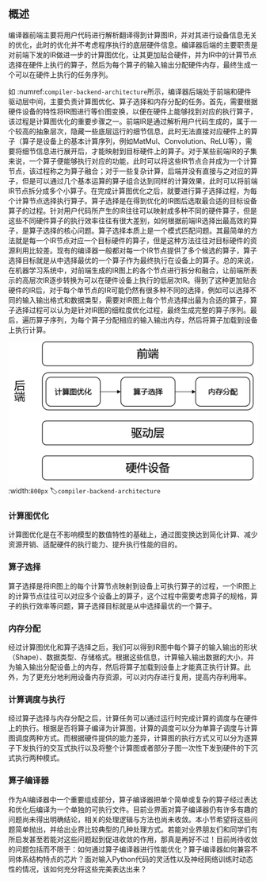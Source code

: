 ## 概述

编译器前端主要将用户代码进行解析翻译得到计算图IR，并对其进行设备信息无关的优化，此时的优化并不考虑程序执行的底层硬件信息。编译器后端的主要职责是对前端下发的IR做进一步的计算图优化，让其更加贴合硬件，并为IR中的计算节点选择在硬件上执行的算子，然后为每个算子的输入输出分配硬件内存，最终生成一个可以在硬件上执行的任务序列。

如 :numref:`compiler-backend-architecture`所示，编译器后端处于前端和硬件驱动层中间，主要负责计算图优化、算子选择和内存分配的任务。首先，需要根据硬件设备的特性将IR图进行等价图变换，以便在硬件上能够找到对应的执行算子，该过程是计算图优化的重要步骤之一。前端IR是通过解析用户代码生成的，属于一个较高的抽象层次，隐藏一些底层运行的细节信息，此时无法直接对应硬件上的算子（算子是设备上的基本计算序列，例如MatMul、Convolution、ReLU等），需要将细节信息进行展开后，才能映射到目标硬件上的算子。对于某些前端IR的子集来说，一个算子便能够执行对应的功能，此时可以将这些IR节点合并成为一个计算节点，该过程称之为算子融合；对于一些复杂计算，后端并没有直接与之对应的算子，但是可以通过几个基本运算的算子组合达到同样的计算效果，此时可以将前端IR节点拆分成多个小算子。在完成计算图优化之后，就要进行算子选择过程，为每个计算节点选择执行算子。算子选择是在得到优化的IR图后选取最合适的目标设备算子的过程。针对用户代码所产生的IR往往可以映射成多种不同的硬件算子，但是这些不同硬件算子的执行效率往往有很大差别，如何根据前端IR选择出最高效的算子，是算子选择的核心问题。算子选择本质上是一个模式匹配问题。其最简单的方法就是每一个IR节点对应一个目标硬件的算子，但是这种方法往往对目标硬件的资源利用比较差。现有的编译器一般都对每一个IR节点提供了多个候选的算子，算子选择目标就是从中选择最优的一个算子作为最终执行在设备上的算子。总的来说，在机器学习系统中，对前端生成的IR图上的各个节点进行拆分和融合，让前端所表示的高层次IR逐步转换为可以在硬件设备上执行的低层次IR。得到了这种更加贴合硬件的IR后，对于每个单节点的IR可能仍然有很多种不同的选择，例如可以选择不同的输入输出格式和数据类型，需要对IR图上每个节点选择出最为合适的算子，算子选择过程可以认为是针对IR图的细粒度优化过程，最终生成完整的算子序列。最后，遍历算子序列，为每个算子分配相应的输入输出内存，然后将算子加载到设备上执行计算。

![编译器后端总体架构简图](../img/ch05/compiler-backend-architecture.png)
:width:`800px`
:label:`compiler-backend-architecture`

### 计算图优化

计算图优化是在不影响模型的数值特性的基础上，通过图变换达到简化计算、减少资源开销、适配硬件的执行能力、提升执行性能的目的。

### 算子选择

算子选择是将IR图上的每个计算节点映射到设备上可执行算子的过程，一个IR图上的计算节点往往可以对应多个设备上的算子，这个过程中需要考虑算子的规格，算子的执行效率等问题，算子选择目标就是从中选择最优的一个算子。

### 内存分配

经过计算图优化和算子选择之后，我们可以得到IR图中每个算子的输入输出的形状（Shape）、数据类型、存储格式。根据这些信息，计算输入输出数据的大小，并为输入输出分配设备上的内存，然后将算子加载到设备上才能真正执行计算。此外，为了更充分地利用设备内存资源，可以对内存进行复用，提高内存利用率。

### 计算调度与执行

经过算子选择与内存分配之后，计算任务可以通过运行时完成计算的调度与在硬件上的执行。根据是否将算子编译为计算图，计算的调度可以分为单算子调度与计算图调度两种方式。而根据硬件提供的能力差异，计算图的执行方式又可以分为逐算子下发执行的交互式执行以及将整个计算图或者部分子图一次性下发到硬件的下沉式执行两种模式。

### 算子编译器

作为AI编译器中一个重要组成部分，算子编译器把单个简单或复杂的算子经过表达和优化后编译为一个单独的可执行文件。目前业界面对算子编译器仍有许多有趣的问题尚未得出明确结论，相关的处理逻辑与方法也尚未收敛。本小节希望将这些问题简单抛出，并给出业界比较典型的几种处理方式。若能对业界朋友们和同学们有所启发甚至若能对这些问题起到促进收敛的作用，那真是再好不过！目前尚待收敛的问题包括而不限于：如何通过算子编译器进行性能优化？算子编译器如何兼容不同体系结构特点的芯片？面对输入Python代码的灵活性以及神经网络训练时动态性的情况，该如何充分将这些完美表达出来？
